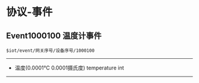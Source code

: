 # 协议-事件

## Event1000100 温度计事件

`$iot/event/网关序号/设备序号/1000100`

---

- 温度(0.0001℃ 0.0001摄氏度) temperature int

---

